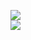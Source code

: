 [![](https://img.shields.io/badge/Made%20With-Github%20Spray-lightgrey.svg?style=for-the-badge&logo=github)](https://github.com/Annihil/github-spray#25796)  
[![](https://i.imgur.com/2DrTn0Z.gif)](https://github.com/Annihil/github-spray)